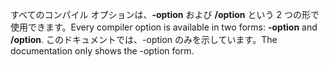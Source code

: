 
<span data-ttu-id="ec6b5-101">すべてのコンパイル オプションは、**-option** および **/option** という 2 つの形で使用できます。</span><span class="sxs-lookup"><span data-stu-id="ec6b5-101">Every compiler option is available in two forms: **-option** and **/option**.</span></span> <span data-ttu-id="ec6b5-102">このドキュメントでは、-option のみを示しています。</span><span class="sxs-lookup"><span data-stu-id="ec6b5-102">The documentation only shows the -option form.</span></span> 
